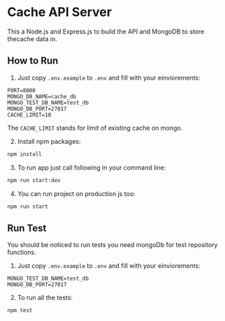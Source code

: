 # Cache API Server

This a Node.js and Express.js to build the API and MongoDB to store thecache data in.

## How to Run

1. Just copy `.env.example` to `.env` and fill with your einviorements:

```
PORT=8000
MONGO_DB_NAME=cache_db
MONGO_TEST_DB_NAME=test_db
MONGO_DB_PORT=27017
CACHE_LIMIT=10
```

The `CACHE_LIMIT` stands for limit of existing cache on mongo.

2. Install npm packages:

```bash
npm install
```

3. To run app just call following in your command line:

```bash
npm run start:dev
```

4. You can run project on production js too:

```bash
npm run start
```

## Run Test

You should be noticed to run tests you need mongoDb for test repository functions.

1. Just copy `.env.example` to `.env` and fill with your einviorements:

```
MONGO_TEST_DB_NAME=test_db
MONGO_DB_PORT=27017
```

2. To run all the tests:

```bash
npm test
```
